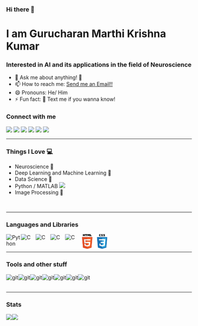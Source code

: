 ### Hi there 👋
# I am Gurucharan Marthi Krishna Kumar

### Interested in AI and its applications in the field of Neuroscience

- 💬 Ask me about anything! 🤗
- 📫 How to reach me: [Send me an Email!!](mailto:mk.gurucharan@gmail.com)
- 😄 Pronouns: He/ Him
- ⚡ Fun fact: 📲 Text me if you wanna know!


### Connect with me
[<img height="30" src="https://img.shields.io/badge/linkedin-%230077B5.svg?&style=for-the-badge&logo=linkedin&logoColor=white" />][LinkedIn]
[<img height="30" src="https://img.shields.io/badge/gmail-D14836?&style=for-the-badge&logo=gmail&logoColor=white" />][Gmail]
[<img height="30" src = "https://img.shields.io/badge/instagram-%23E4405F.svg?&style=for-the-badge&logo=instagram&logoColor=white" />][Instagram]
[<img height="30" src = "https://img.shields.io/badge/Facebook-1877F2?style=for-the-badge&logo=facebook&logoColor=white" />][Facebook]
[<img height="30" src = "https://img.shields.io/badge/GitHub-100000?style=for-the-badge&logo=github&logoColor=white" />][GitHub]
[<img height="30" src="https://img.shields.io/badge/twitter-%231DA1F2.svg?&style=for-the-badge&logo=twitter&logoColor=white" />][twitter]
<br />
<hr />

### Things I Love 💻
- Neuroscience 🧠
- Deep Learning and Machine Learning 🧐
- Data Science 🚀
- Python / MATLAB <img src="https://media.giphy.com/media/WUlplcMpOCEmTGBtBW/giphy.gif" width="30"> 
- Image Processing 😬
<br />
<hr />

### Languages and Libraries

<img align="left" alt="Python" width="40px" src="https://www.vectorlogo.zone/logos/python/python-icon.svg" />
<img align="left" alt="C" width="40px" src="https://img.icons8.com/fluency/50/000000/matlab.png/" />
<img align="left" alt="C" width="40px" src="https://img.icons8.com/color/48/000000/c-programming.png" />
<img align="left" alt="C" width="40px" src="https://img.icons8.com/color/48/000000/mysql--v1.png" />
<img align="left" alt="C" width="40px" src="https://img.icons8.com/ios-filled/50/000000/javascript-logo.png" />
<img align="left" alt="HTML5" width="40px" src="https://raw.githubusercontent.com/github/explore/80688e429a7d4ef2fca1e82350fe8e3517d3494d/topics/html/html.png" />
<img align="left" alt="CSS3" width="40px" src="https://raw.githubusercontent.com/github/explore/80688e429a7d4ef2fca1e82350fe8e3517d3494d/topics/css/css.png" />

<br />
<br />
<hr />

### Tools and other stuff

<img height="25" img align="left" alt="git" src="https://img.shields.io/badge/TensorFlow-FF6F00?style=for-the-badge&logo=TensorFlow&logoColor=white" />
<img height="25" img align="left" alt="git" src="https://img.shields.io/badge/Keras-D00000?style=for-the-badge&logo=Keras&logoColor=white" />
<img height="25" img align="left" alt="git" src="https://img.shields.io/badge/scikit_learn-F7931E?style=for-the-badge&logo=scikit-learn&logoColor=white" />
<img height="25" img align="left" alt="git" src="https://img.shields.io/badge/OpenCV-27338e?style=for-the-badge&logo=OpenCV&logoColor=white" />
<img height="25" img align="left" alt="git" src="https://img.shields.io/badge/PyTorch-EE4C2C?style=for-the-badge&logo=PyTorch&logoColor=white" />
<img height="25" img align="left" alt="git" src="https://img.shields.io/badge/Pandas-2C2D72?style=for-the-badge&logo=pandas&logoColor=white" />
<img height="25" img align="left" alt="git" src="https://img.shields.io/badge/Microsoft_Office-D83B01?style=for-the-badge&logo=microsoft-office&logoColor=white" />

<br />
<br />
<hr />

### Stats
<img height="137.3px" src="https://github-readme-stats.vercel.app/api?username=mk-gurucharan&hide_title=true&hide_border=true&show_icons=true&include_all_commits=true&count_private=true&line_height=21&text_color=000&icon_color=000&theme=graywhite" /><!-- wi*quL3fcV --><img height="137.3px" src="https://github-readme-stats.vercel.app/api/top-langs/?username=mk-gurucharan&hide=html&hide_title=true&hide_border=true&layout=compact&langs_count=7&text_color=000&icon_color=ffftheme=graywhite" />

[LinkedIn]: https://www.linkedin.com/in/mk-gurucharan/
[Gmail]: mailto:mk.gurucharan@gmail.com
[Instagram]: https://www.instagram.com/mk.gurucharan
[Facebook]: https://facebook.com/mk.gurucharan
[GitHub]: https://github.com/mk-gurucharan
[twitter]: https://twitter.com/mk_gurucharan
